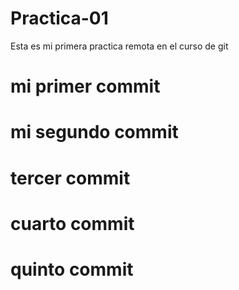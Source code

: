 # Practica-01
Esta es mi primera practica remota en el curso de git

# mi primer commit

# mi segundo commit

# tercer commit

# cuarto commit

# quinto commit
